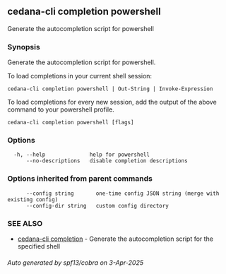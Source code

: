 ## cedana-cli completion powershell

Generate the autocompletion script for powershell

### Synopsis

Generate the autocompletion script for powershell.

To load completions in your current shell session:

	cedana-cli completion powershell | Out-String | Invoke-Expression

To load completions for every new session, add the output of the above command
to your powershell profile.


```
cedana-cli completion powershell [flags]
```

### Options

```
  -h, --help              help for powershell
      --no-descriptions   disable completion descriptions
```

### Options inherited from parent commands

```
      --config string       one-time config JSON string (merge with existing config)
      --config-dir string   custom config directory
```

### SEE ALSO

* [cedana-cli completion](cedana-cli_completion.md)	 - Generate the autocompletion script for the specified shell

###### Auto generated by spf13/cobra on 3-Apr-2025
